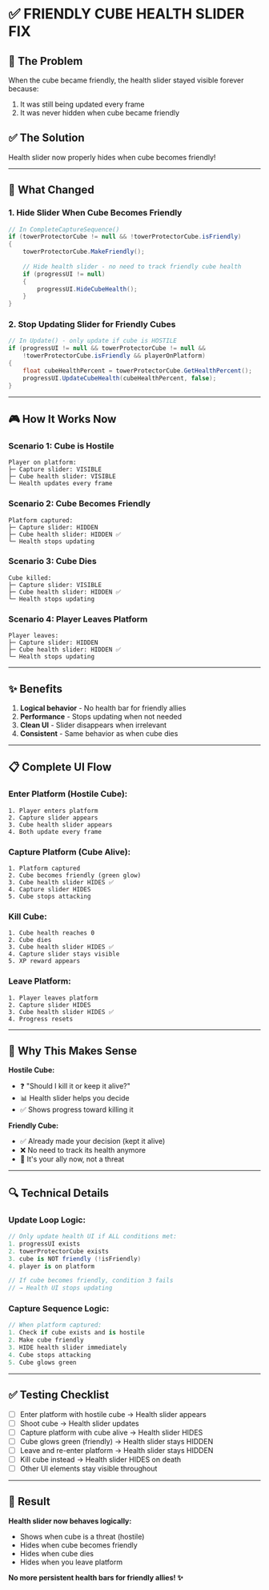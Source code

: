 # ✅ FRIENDLY CUBE HEALTH SLIDER FIX

## 🐛 The Problem

When the cube became friendly, the health slider stayed visible forever because:
1. It was still being updated every frame
2. It was never hidden when cube became friendly

## ✅ The Solution

Health slider now properly hides when cube becomes friendly!

---

## 🔧 What Changed

### 1. Hide Slider When Cube Becomes Friendly
```csharp
// In CompleteCaptureSequence()
if (towerProtectorCube != null && !towerProtectorCube.isFriendly)
{
    towerProtectorCube.MakeFriendly();
    
    // Hide health slider - no need to track friendly cube health
    if (progressUI != null)
    {
        progressUI.HideCubeHealth();
    }
}
```

### 2. Stop Updating Slider for Friendly Cubes
```csharp
// In Update() - only update if cube is HOSTILE
if (progressUI != null && towerProtectorCube != null && 
    !towerProtectorCube.isFriendly && playerOnPlatform)
{
    float cubeHealthPercent = towerProtectorCube.GetHealthPercent();
    progressUI.UpdateCubeHealth(cubeHealthPercent, false);
}
```

---

## 🎮 How It Works Now

### Scenario 1: Cube is Hostile
```
Player on platform:
├─ Capture slider: VISIBLE
├─ Cube health slider: VISIBLE
└─ Health updates every frame
```

### Scenario 2: Cube Becomes Friendly
```
Platform captured:
├─ Capture slider: HIDDEN
├─ Cube health slider: HIDDEN ✅
└─ Health stops updating
```

### Scenario 3: Cube Dies
```
Cube killed:
├─ Capture slider: VISIBLE
├─ Cube health slider: HIDDEN ✅
└─ Health stops updating
```

### Scenario 4: Player Leaves Platform
```
Player leaves:
├─ Capture slider: HIDDEN
├─ Cube health slider: HIDDEN ✅
└─ Health stops updating
```

---

## ✨ Benefits

1. **Logical behavior** - No health bar for friendly allies
2. **Performance** - Stops updating when not needed
3. **Clean UI** - Slider disappears when irrelevant
4. **Consistent** - Same behavior as when cube dies

---

## 📋 Complete UI Flow

### Enter Platform (Hostile Cube):
```
1. Player enters platform
2. Capture slider appears
3. Cube health slider appears
4. Both update every frame
```

### Capture Platform (Cube Alive):
```
1. Platform captured
2. Cube becomes friendly (green glow)
3. Cube health slider HIDES ✅
4. Capture slider HIDES
5. Cube stops attacking
```

### Kill Cube:
```
1. Cube health reaches 0
2. Cube dies
3. Cube health slider HIDES ✅
4. Capture slider stays visible
5. XP reward appears
```

### Leave Platform:
```
1. Player leaves platform
2. Capture slider HIDES
3. Cube health slider HIDES ✅
4. Progress resets
```

---

## 🎯 Why This Makes Sense

**Hostile Cube:**
- ❓ "Should I kill it or keep it alive?"
- 📊 Health slider helps you decide
- ✅ Shows progress toward killing it

**Friendly Cube:**
- ✅ Already made your decision (kept it alive)
- ❌ No need to track its health anymore
- 💚 It's your ally now, not a threat

---

## 🔍 Technical Details

### Update Loop Logic:
```csharp
// Only update health UI if ALL conditions met:
1. progressUI exists
2. towerProtectorCube exists
3. cube is NOT friendly (!isFriendly)
4. player is on platform

// If cube becomes friendly, condition 3 fails
// → Health UI stops updating
```

### Capture Sequence Logic:
```csharp
// When platform captured:
1. Check if cube exists and is hostile
2. Make cube friendly
3. HIDE health slider immediately
4. Cube stops attacking
5. Cube glows green
```

---

## ✅ Testing Checklist

- [ ] Enter platform with hostile cube → Health slider appears
- [ ] Shoot cube → Health slider updates
- [ ] Capture platform with cube alive → Health slider HIDES
- [ ] Cube glows green (friendly) → Health slider stays HIDDEN
- [ ] Leave and re-enter platform → Health slider stays HIDDEN
- [ ] Kill cube instead → Health slider HIDES on death
- [ ] Other UI elements stay visible throughout

---

## 🎉 Result

**Health slider now behaves logically:**
- Shows when cube is a threat (hostile)
- Hides when cube becomes friendly
- Hides when cube dies
- Hides when you leave platform

**No more persistent health bars for friendly allies! ✨**
